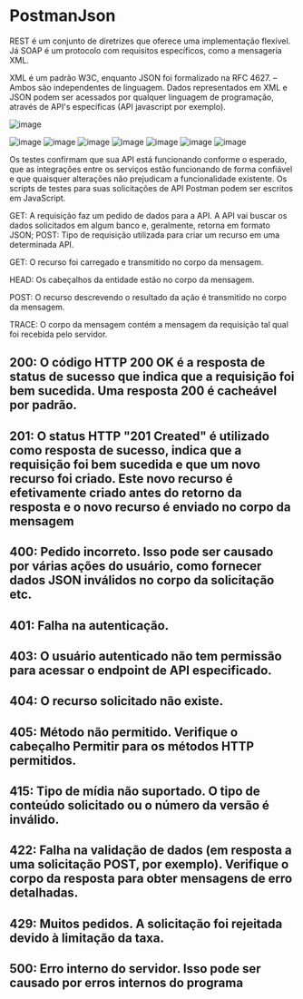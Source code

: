 # PostmanJson

REST é um conjunto de diretrizes que oferece uma implementação flexível. Já SOAP é um protocolo com requisitos específicos, como a mensageria XML.

XML é um padrão W3C, enquanto JSON foi formalizado na RFC 4627. – Ambos são independentes de linguagem. Dados representados em XML e JSON podem ser acessados por qualquer linguagem de programação, através de API's específicas (API javascript por exemplo).



![image](https://user-images.githubusercontent.com/112646599/218475733-d02fcd09-3404-4051-9df8-277efd408d40.png)

![image](https://user-images.githubusercontent.com/112646599/218465402-6f59b2c9-e6a4-4366-aecf-84c6eb4345fa.png)
![image](https://user-images.githubusercontent.com/112646599/218465335-4e5b4a70-ddbe-4455-8e9b-84999969d310.png)
![image](https://user-images.githubusercontent.com/112646599/218465284-6c3cc61a-28ad-47d8-a02a-f775a986e25d.png)
![image](https://user-images.githubusercontent.com/112646599/218465213-707f94f4-9e4f-45f8-8cc4-cd0c3d2ca4ea.png)
![image](https://user-images.githubusercontent.com/112646599/218465137-4ec0ef89-1c01-4d61-be70-7b89bcc756a5.png)
![image](https://user-images.githubusercontent.com/112646599/218464938-210e7415-a8b0-4998-8d4f-a052ec921ed6.png)
![image](https://user-images.githubusercontent.com/112646599/218465034-6674f5b2-510e-49c7-8d56-a0576973c5d6.png)

Os testes confirmam que sua API está funcionando conforme o esperado, que as integrações entre os serviços estão funcionando de forma confiável e que quaisquer alterações não prejudicam a funcionalidade existente. Os scripts de testes para suas solicitações de API Postman podem ser escritos em JavaScript.

GET: A requisição faz um pedido de dados para a API. A API vai buscar os dados solicitados em algum banco e, geralmente, retorna em formato JSON; POST: Tipo de requisição utilizada para criar um recurso em uma determinada API.

GET: O recurso foi carregado e transmitido no corpo da mensagem.

HEAD: Os cabeçalhos da entidade estão no corpo da mensagem.

POST: O recurso descrevendo o resultado da ação é transmitido no corpo da mensagem.

TRACE: O corpo da mensagem contém a mensagem da requisição tal qual foi recebida pelo servidor.


## 200: O código HTTP 200 OK é a resposta de status de sucesso que indica que a requisição foi bem sucedida. Uma resposta 200 é cacheável por padrão.

## 201: O status HTTP "201 Created" é utilizado como resposta de sucesso, indica que a requisição foi bem sucedida e que um novo recurso foi criado. Este novo recurso é efetivamente criado antes do retorno da resposta e o novo recurso é enviado no corpo da mensagem

## 400: Pedido incorreto. Isso pode ser causado por várias ações do usuário, como fornecer dados JSON inválidos no corpo da solicitação etc.
## 401: Falha na autenticação.
## 403: O usuário autenticado não tem permissão para acessar o endpoint de API especificado.
## 404: O recurso solicitado não existe.
## 405: Método não permitido. Verifique o cabeçalho Permitir para os métodos HTTP permitidos.
## 415: Tipo de mídia não suportado. O tipo de conteúdo solicitado ou o número da versão é inválido.
## 422: Falha na validação de dados (em resposta a uma solicitação POST, por exemplo). Verifique o corpo da resposta para obter mensagens de erro detalhadas.
## 429: Muitos pedidos. A solicitação foi rejeitada devido à limitação da taxa.
## 500: Erro interno do servidor. Isso pode ser causado por erros internos do programa
